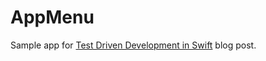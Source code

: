 AppMenu
=======

Sample app for [Test Driven Development in Swift](http://pawanpoudel.svbtle.com/test-driven-development-in-swift) blog post.

